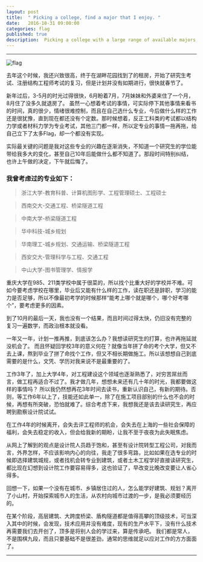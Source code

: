 ```yaml
---
layout: post
title:  " Picking a college, find a major that I enjoy. "
date:   2016-10-31 09:00:00
categories: flag
published: true
description:  Picking a college with a large range of available majors that interest you is a good way of ensuring that you both receive a well-rounded education and find a major that you enjoy. 
---
```


------

![flag]({{site.imgurl}}/books/Huilaojiajiehun_zpsme8yeut1.png)

<!-- ![flag](https://static.mengniang.org/common/4/4a/Huilaojiajiehun.png) -->

去年这个时候，我还兴致很高，终于在湖畔花园找到了的租房，开始了研究生考试、注册结构工程师考试的复习，但是计划并没有如期进行，很快就春节了。

新年过后，3-5月的时光过得很快，6月盼着7月，7月妹妹和外婆来住了一个月，8月住了没多久就退房了。
虽然一心想着考试的事情，可实际停下其他事情来看书的时间，真的很少，情绪很难控制，而且在自己选什么专业，今后做什么样的工作还是很犹豫，直到现在都还没有个定数。那时候想着，反正工科类的考试都以结构力学或者材料力学为专业考试，其他三门都一样，所以定专业的事情一拖再拖，给自己立下了太多Flag，却一个都没有实现。

实际最关键的问题是我对这些专业的兴趣在逐渐消失，不知道一个研究生的学位能带给我多大的变化，甚至自己10年后能做什么都不知道了。那段时间特别纠结，也许上午做的决定，下午就后悔了。


### 我曾考虑过的专业如下：

>浙江大学-教育科普、计算机图形学、工程管理硕士、工程硕士

>西南交大-交通工程、桥梁隧道工程

>中南大学-桥梁隧道工程

>华中科技-城乡规划

>华南理工-城乡规划、交通运输、桥梁隧道工程

>西安交大-管理科学与工程、交通工程

>中山大学-图书管理学、情报学


重庆大学在985、211类学校中属于很菜的，所以找个比重大好的学校并不难。可如今要考虑学校在哪里，毕业后又能有什么样的工作，读在职还是辞职，学习的能力是否足够，所以不像最初考学的时候那样“能考上哪个就是哪个，哪个好考哪个”，要考虑更多的因素。

到了10月的最后一天，我也没有一个结果，而且时间过得太快，仍旧没有完整的复习一遍数学，而政治根本就没看。

一年又一年，计划一推再推，到底该怎么办？我想读研究生的打算，也许再拖延就没机会了。
而且怀疑回学校3年的意义何在？就像当年拼了命的考个大学，但又不去上课，熬到毕业了拼了命找个工作，但又不相长期做施工。所以该想想自己到底需要的是什么，文凭、学历对我来说不是最重要的了。

工作3年了，加上大学4年，对工程建设这个领域也逐渐熟悉了，对穷苦屌丝而言，做工程再适合不过了。我才做几年，想想未来还有几十年的时光，我都要做这样的事情吗？
所以我仍然想再花3年时间去读书，重新认识自己，有新的期待。否则，等工作6年以上了，技能还如此单一，除了在施工项目部别的什么也不会的时候，再想有所突破，恐怕就难了。综合考虑下来，我想我还是该去读研究生，再应聘到勘察设计院试试。

在工作4年的时候离开，会失去评工程师的机会，会失去在上海的一些社会保障的福利，会失去稳定的收入，但会给我新的期盼，让我不至于夜夜为此失眠焦虑。

从网上了解到的观点是设计院人员趋于饱和，甚至有设计院转型工程公司，对我而言，外界怎样，不应该影响内心的向往，我走了很多弯路，比如如果在选专业的时候即选择建筑城规，或者找机会转专业到建筑，或者土木工程学好直接读研究生，都比现在幻想到设计院工作要容易得多，这也验证了，早改变比晚改变要让人省心得多。

回想一下，如果一个没有在城市、乡镇居住过的人，怎么能学好建筑、规划？离开了小山村，开始探索城市人的生活，从农村向城市过渡的一步，是我必须要经历的。

在某个阶段，高层建筑、大跨度桥梁、盾构隧道都是值得高攀的顶级技术，可当深入其中的时候，会发现，技术应用并没有难度，现有的生产水平下，没有什么技术再需要我们去开创了，顶多是将别人会的学过来，算是传承吧。
我们都是常人，不是围棋九段，而且只要基础不是很差劲，通常的思维就足以应对工作的方方面面了。

------